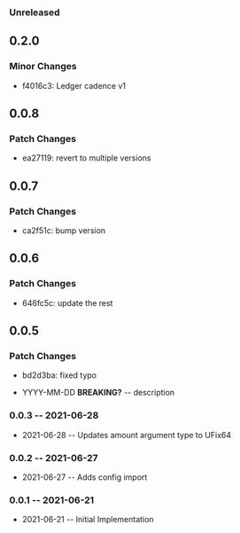 ### Unreleased

## 0.2.0

### Minor Changes

- f4016c3: Ledger cadence v1

## 0.0.8

### Patch Changes

- ea27119: revert to multiple versions

## 0.0.7

### Patch Changes

- ca2f51c: bump version

## 0.0.6

### Patch Changes

- 646fc5c: update the rest

## 0.0.5

### Patch Changes

- bd2d3ba: fixed typo

- YYYY-MM-DD **BREAKING?** -- description

### 0.0.3 -- 2021-06-28

- 2021-06-28 -- Updates amount argument type to UFix64

### 0.0.2 -- 2021-06-27

- 2021-06-27 -- Adds config import

### 0.0.1 -- 2021-06-21

- 2021-06-21 -- Initial Implementation
